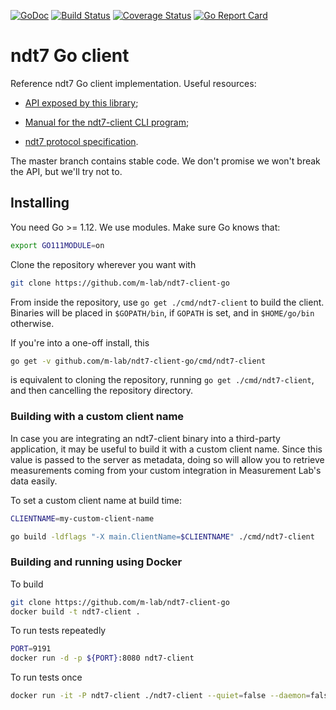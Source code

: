 [![GoDoc](https://godoc.org/github.com/m-lab/ndt7-client-go?status.svg)](https://godoc.org/github.com/m-lab/ndt7-client-go) [![Build Status](https://travis-ci.org/m-lab/ndt7-client-go.svg?branch=master)](https://travis-ci.org/m-lab/ndt7-client-go) [![Coverage Status](https://coveralls.io/repos/github/m-lab/ndt7-client-go/badge.svg?branch=master)](https://coveralls.io/github/m-lab/ndt7-client-go?branch=master) [![Go Report Card](https://goreportcard.com/badge/github.com/m-lab/ndt7-client-go)](https://goreportcard.com/report/github.com/m-lab/ndt7-client-go)

# ndt7 Go client

Reference ndt7 Go client implementation. Useful resources:

- [API exposed by this library](
    https://godoc.org/github.com/m-lab/ndt7-client-go
);

- [Manual for the ndt7-client CLI program](
    https://godoc.org/github.com/m-lab/ndt7-client-go/cmd/ndt7-client
);

- [ndt7 protocol specification](
    https://github.com/m-lab/ndt-server/blob/master/spec/ndt7-protocol.md
).

The master branch contains stable code. We don't promise we won't break
the API, but we'll try not to.

## Installing

You need Go >= 1.12. We use modules. Make sure Go knows that:

```bash
export GO111MODULE=on
```

Clone the repository wherever you want with

```bash
git clone https://github.com/m-lab/ndt7-client-go
```

From inside the repository, use `go get ./cmd/ndt7-client` to
build the client. Binaries will be placed in `$GOPATH/bin`, if
`GOPATH` is set, and in `$HOME/go/bin` otherwise.

If you're into a one-off install, this

```bash
go get -v github.com/m-lab/ndt7-client-go/cmd/ndt7-client
```

is equivalent to cloning the repository, running `go get ./cmd/ndt7-client`,
and then cancelling the repository directory.

### Building with a custom client name

In case you are integrating an ndt7-client binary into a third-party
application, it may be useful to build it with a custom client name. Since this
value is passed to the server as metadata, doing so will allow you to retrieve
measurements coming from your custom integration in Measurement Lab's data
easily.

To set a custom client name at build time:

```bash
CLIENTNAME=my-custom-client-name

go build -ldflags "-X main.ClientName=$CLIENTNAME" ./cmd/ndt7-client
```

### Building and running using Docker

To build

```bash
git clone https://github.com/m-lab/ndt7-client-go
docker build -t ndt7-client .
```

To run tests repeatedly

```bash
PORT=9191
docker run -d -p ${PORT}:8080 ndt7-client
```

To run tests once

```bash
docker run -it -P ndt7-client ./ndt7-client --quiet=false --daemon=false
```
